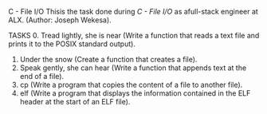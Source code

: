 C - File I/O
Thisis the task done during *C - File I/O* as afull-stack engineer at ALX. (Author: Joseph Wekesa).

TASKS
0. Tread lightly, she is near (Write a function that reads a text file and prints it to the POSIX standard output).
1. Under the snow (Create a function that creates a file).
2. Speak gently, she can hear (Write a function that appends text at the end of a file).
3. cp (Write a program that copies the content of a file to another file).
4. elf (Write a program that displays the information contained in the ELF header at the start of an ELF file).

